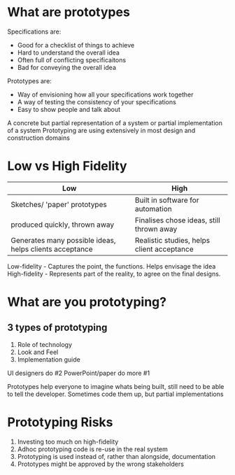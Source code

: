 # What are prototypes
Specifications are:
- Good for a checklist of things to achieve
- Hard to understand the overall idea
- Often full of conflicting specificaitons
- Bad for conveying the overall idea

Prototypes are:
- Way of envisioning how all your specifications work together
- A way of testing the consistency of your specifications
- Easy to show people and talk about

A concrete but partial representation of a system or partial implementation of a system
Prototyping are using extensively in most design and construction domains

# Low vs High Fidelity
|Low|High|
|---|---|
|Sketches/ 'paper' prototypes|Built in software for automation|
|produced quickly, thrown away|Finalises chose ideas, still thrown away|
|Generates many possible ideas, helps clients acceptance| Realistic studies, helps client acceptance|

Low-fidelity - Captures the point, the functions. Helps envisage the idea
High-fidelity - Represents part of the reality, to agree on the final designs.

# What are you prototyping?
## 3 types of prototyping
1. Role of technology
2. Look and Feel
3. Implementation guide

UI designers do #2
PowerPoint/paper do more #1

Prototypes help everyone to imagine whats being built, still need to be able to tell the developer. Sometimes code them up, but partial implementations

# Prototyping Risks
1. Investing too much on high-fidelity
2. Adhoc prototyping code is re-use in the real system
3. Prototyping is used instead of, rather than alongside, documentation
4. Prototypes might be approved by the wrong stakeholders
